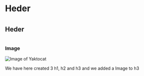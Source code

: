 # Heder 
# <h2> Heder 
# <h3> Image
![Image of Yaktocat](https://octodex.github.com/images/yaktocat.png)

We have here created 3 h1, h2 and h3 and we added a Image to h3 

